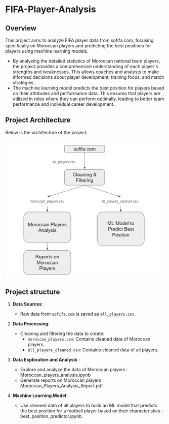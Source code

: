 ﻿# FIFA-Player-Analysis

## Overview

This project aims to analyze FIFA player data from sofifa.com, focusing specifically on Moroccan players and predicting the best positions for players using machine learning models.

- By analyzing the detailed statistics of Moroccan national team players, the project provides a comprehensive understanding of each player's strengths and weaknesses. This allows coaches and analysts to make informed decisions about player development, training focus, and match strategies.
- The machine learning model predicts the best position for players based on their attributes and performance data. This ensures that players are utilized in roles where they can perform optimally, leading to better team performance and individual career development.


## Project Architecture

Below is the architecture of the project:

![Project Architecture](archi.png)

## Project structure 

1. **Data Sources**:
   - Raw data from `sofifa.com` is saved as `all_players.csv`.

2. **Data Processing**:
   - Cleaning and filtering the data to create:
     - `moroccan_players.csv`: Contains cleaned data of Moroccan players.
     - `all_players_cleaned.csv`: Contains cleaned data of all players.

3. **Data Exploration and Analysis** :
   - Explore and analyze the data of Moroccan players : Moroccan_players_analysis.ipynb
   - Generate reports on Moroccan players : Moroccan_Players_Analysis_Report.pdf

4. **Machine Learning Model** :
   - Use cleaned data of all players to build an ML model that predicts the best position for a football player based on their characteristics : best_position_predictor.ipynb
